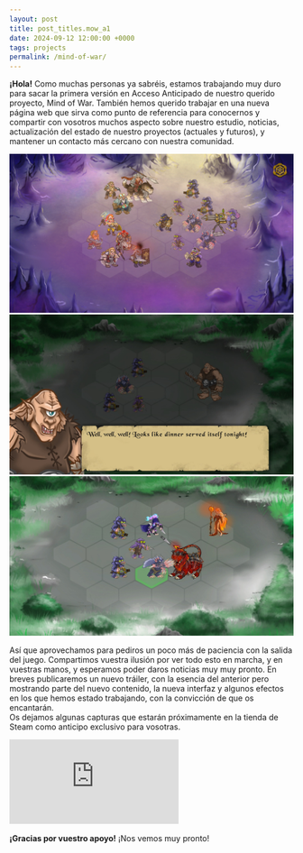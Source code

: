 ```yaml
---
layout: post
title: post_titles.mow_a1
date: 2024-09-12 12:00:00 +0000
tags: projects
permalink: /mind-of-war/
---
```


**¡Hola!** Como muchas personas ya sabréis, estamos trabajando muy duro para sacar la primera versión en Acceso Anticipado de nuestro querido proyecto, Mind of War.
También hemos querido trabajar en una nueva página web que sirva como punto de referencia para conocernos y compartir con vosotros muchos aspecto sobre nuestro estudio, noticias, actualización del estado de nuestro proyectos (actuales y futuros), y mantener un contacto más cercano con nuestra comunidad.

<div class="triple-column">
    <a class="image-link" href="/assets/posts/mind-of-war/capture_ea_1.jpg">
        <img src="/assets/posts/mind-of-war/capture_ea_1.jpg">
    </a>
    <a class="image-link" href="/assets/posts/mind-of-war/capture_ea_2.jpg">
        <img src="/assets/posts/mind-of-war/capture_ea_2.jpg">
    </a>
    <a class="image-link" href="/assets/posts/mind-of-war/capture_ea_3.jpg">
        <img src="/assets/posts/mind-of-war/capture_ea_3.jpg">
    </a>
</div>

Así que aprovechamos para pediros un poco más de paciencia con la salida del juego. Compartimos vuestra ilusión por ver todo esto en marcha, y en vuestras manos, y esperamos poder daros noticias muy muy pronto. En breves publicaremos un nuevo tráiler, con la esencia del anterior pero mostrando parte del nuevo contenido, la nueva interfaz y algunos efectos en los que hemos estado trabajando, con la convicción de que os encantarán.  
Os dejamos algunas capturas que estarán próximamente en la tienda de Steam como anticipo exclusivo para vosotras.


<div class="post-widget">
    <iframe class="steam-iframe" src="https://store.steampowered.com/widget/2960010/?l={{ site.lang }}" frameborder="0"></iframe>
</div>

**¡Gracias por vuestro apoyo!** ¡Nos vemos muy pronto!